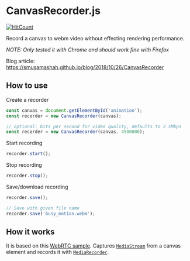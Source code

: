 # CanvasRecorder.js 
[![HitCount](http://hits.dwyl.io/smusamashah/CanvasRecorder.svg)](http://hits.dwyl.io/smusamashah/CanvasRecorder)

Record a canvas to webm video without effecting rendering performance.

*NOTE: Only tested it with Chrome and should work fine with Firefox*

Blog article: https://smusamashah.github.io/blog/2018/10/26/CanvasRecorder

## How to use

Create a recorder

```javascript
const canvas = document.getElementById('animation');
const recorder = new CanvasRecorder(canvas);
```

```javascript
// optional: bits per second for video quality, defaults to 2.5Mbps
const recorder = new CanvasRecorder(canvas, 4500000);
```

Start recording
```javascript
recorder.start();
```

Stop recording
```javascript
recorder.stop();
```

Save/download recording
```javascript
recorder.save();

// Save with given file name
recorder.save('busy_motion.webm');
```

## How it works

It is based on this [WebRTC sample](https://webrtc.github.io/samples/src/content/capture/canvas-record/). Captures [`MediaStream`](https://developer.mozilla.org/en-US/docs/Web/API/MediaStream_Recording_API) from a canvas element and records it with [`MediaRecorder`](https://developer.mozilla.org/en-US/docs/Web/API/MediaRecorder).
